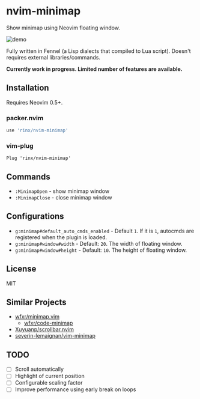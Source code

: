 nvim-minimap
===

Show minimap using Neovim floating window.

![demo](https://user-images.githubusercontent.com/1588935/116778784-08e29d80-aaaf-11eb-8df6-cd8018e94dbe.gif)

Fully written in Fennel (a Lisp dialects that compiled to Lua script). Doesn't requires external libraries/commands.

**Currently work in progress. Limited number of features are available.**


Installation
---

Requires Neovim 0.5+.

### packer.nvim

```lua
use 'rinx/nvim-minimap'
```


### vim-plug

```
Plug 'rinx/nvim-minimap'
```

Commands
---

- `:MinimapOpen` - show minimap window
- `:MinimapClose` - close minimap window


Configurations
---

- `g:minimap#default_auto_cmds_enabled` - Default `1`. If it is `1`, autocmds are registered when the plugin is loaded.
- `g:minimap#window#width` - Default: `20`. The width of floating window.
- `g:minimap#window#height` - Default: `10`. The height of floating window.


License
---

MIT


Similar Projects
---

- [wfxr/minimap.vim](https://github.com/wfxr/minimap.vim)
    - [wfxr/code-minimap](https://github.com/wfxr/code-minimap)
- [Xuyuanp/scrollbar.nvim](https://github.com/Xuyuanp/scrollbar.nvim)
- [severin-lemaignan/vim-minimap](https://github.com/severin-lemaignan/vim-minimap)


TODO
---

- [ ] Scroll automatically
- [ ] Highlight of current position
- [ ] Configurable scaling factor
- [ ] Improve performance using early break on loops
